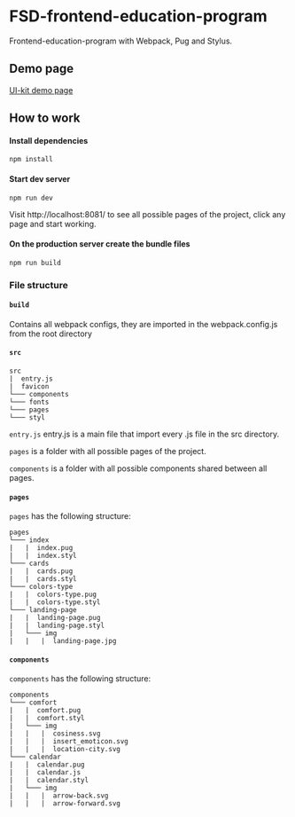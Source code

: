 # FSD-frontend-education-program
Frontend-education-program with Webpack, Pug and Stylus.

## Demo page

[UI-kit demo page](https://sprashivaite.github.io/UI-kit/index.html)

## How to work
#### Install dependencies
```commandline
npm install
```

#### Start dev server
```commandline
npm run dev
```

Visit http://localhost:8081/ to see all possible pages of the project, click any page and start working.

#### On the production server create the bundle files
```commandline
npm run build
```

### File structure
 
#### `build`
 
Contains all webpack configs, they are imported in the webpack.config.js from the root directory

#### `src`
```
src
|  entry.js
|  favicon
└─── components
└─── fonts
└─── pages
└─── styl
```

`entry.js` entry.js is a main file that import every .js file in the src directory.

`pages`  is a folder with all possible pages of the project.

`components` is a folder with all possible components shared between all pages.

#### `pages`
`pages` has the following structure:

```
pages
└─── index
|   |  index.pug
|   |  index.styl
└─── cards
|   |  cards.pug
|   |  cards.styl
└─── colors-type
|   |  colors-type.pug
|   |  colors-type.styl
└─── landing-page
|   |  landing-page.pug
|   |  landing-page.styl
|   └─── img
|   |   |  landing-page.jpg
```


#### `components`
`components` has the following structure:
```
components
└─── comfort
|   |  comfort.pug
|   |  comfort.styl
|   └─── img
|   |   |  cosiness.svg
|   |   |  insert_emoticon.svg
|   |   |  location-city.svg
└─── calendar
|   |  calendar.pug
|   |  calendar.js
|   |  calendar.styl
|   └─── img
|   |   |  arrow-back.svg
|   |   |  arrow-forward.svg
```


